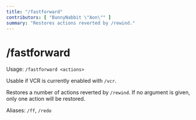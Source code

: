 ```yaml
---
title: "/fastforward"
contributors: [ "BunnyNabbit \"Aon\"" ]
summary: "Restores actions reverted by /rewind."
---
```


# /fastforward

Usage: `/fastforward <actions>`

Usable if VCR is currently enabled with `/vcr`.

Restores a number of actions reverted by `/rewind`. If no argument is given, only one action will be restored.

Aliases: `/ff`, `/redo`

